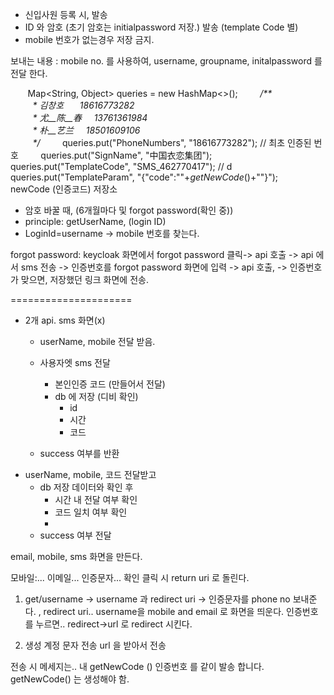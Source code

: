 - 신입사원 등록 시, 발송
- ID 와 암호 (초기 암호는 initialpassword 저장.) 발송 (template Code 별)
- mobile 번호가 없는경우 저장 금지.

보내는 내용 : mobile no. 를 사용하여, username, groupname, initalpassword 를 전달 한다.

       Map<String, Object> queries = new HashMap<>();
        _/**  
         *_ _김창호_ 　  _18616773282  
         *_ _尤__陈__春_     _13761361984  
         *_ _朴__艺兰_     _18501609106  
         */_
        queries.put("PhoneNumbers", "18616773282"); // 최초 인증된 번호
	        queries.put("SignName", "中国衣恋集团");  
			queries.put("TemplateCode", "SMS_462770417"); // d  
			queries.put("TemplateParam", "{\"code\":\""+_getNewCode_()+"\"}");
       
newCode (인증코드) 저장소

- 암호 바꿀 때, (6개월마다 및 forgot password(확인 중))
- principle: getUserName, (login ID)
- LoginId=username -> mobile 번호를 찾는다.

forgot password:
keycloak 화면에서 forgot password 클릭-> api 호출 -> api 에서 sms 전송 -> 인증번호를 forgot password 화면에 입력 -> api 호출, -> 인증번호가 맞으면, 저장했던 링크 화면에 전송.

=====================
- 2개 api. sms 화면(x)
	- userName, mobile 전달 받음.
	- 사용자엣 sms 전달 
		- 본인인증 코드 (만들어서 전달)
		- db 에 저장 (디비 확인)
			- id
			- 시간
			- 코드

	- success 여부를 반환
- userName, mobile, 코드 전달받고
	- db 저장 데이터와 확인 후
		- 시간 내 전달 여부 확인
		- 코드 일치 여부 확인
		- 
	- success 여부 전달


email, mobile, sms 화면을 만든다.

모바일:...
이메일...
인증문자...
확인 클릭 시 return uri 로 돌린다.

1. get/username -> username 과 redirect uri
-> 인증문자를 phone no 보내준다.
, redirect uri.. 
username을 mobile and email 로 화면을 띄운다.
인증번호를 누르면..
redirect->url 로 redirect 시킨다.

2. 생성 계정 문자 전송 url 을 받아서 전송


전송 시 메세지는.. 내 getNewCode () 인증번호 를 같이 발송 합니다.
getNewCode() 는 생성해야 함.

